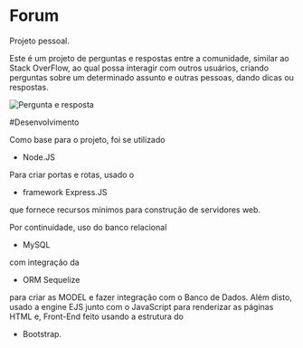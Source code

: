 # Forum
Projeto pessoal.

Este é um projeto de perguntas e respostas entre a comunidade, similar ao Stack OverFlow, ao qual possa interagir com outros usuários, criando perguntas sobre um determinado assunto e outras pessoas, dando dicas ou respostas.

![Pergunta e resposta](https://github.com/ChrigorG/Pergunta-e-Resposta/assets/99369312/1699827d-da2f-46f4-b86d-d6f3ac6589cb)

#Desenvolvimento

Como base para o projeto, foi se utilizado
  - Node.JS


Para criar portas e rotas, usado o 
  - framework Express.JS
    
que fornece recursos mínimos para construção de servidores web.
  
Por continuidade, uso do banco relacional
  - MySQL
    
com integração da
  - ORM Sequelize
    
para criar as MODEL e fazer integração com o Banco de Dados.
Além disto, usado a engine EJS junto com o JavaScript para renderizar as páginas HTML e, Front-End feito usando a estrutura do

  - Bootstrap.
